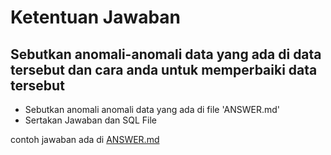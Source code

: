 
# Ketentuan Jawaban

## Sebutkan anomali-anomali data yang ada di data tersebut dan cara anda untuk memperbaiki data tersebut 

- Sebutkan anomali anomali data yang ada di file 'ANSWER.md'
- Sertakan Jawaban dan SQL File

contoh jawaban ada di [ANSWER.md](ANSWER.md)
